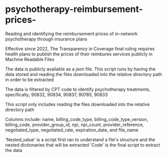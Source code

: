 # psychotherapy-reimbursement-prices-
Reading and identifying the reimbursement prices of in-network psychotherapy through insurance plans

Effective since 2022, The Transparency in Coverage final ruling requires health plans to publish the prices of their reimbures services publicly in Machine Readable Files

The data is publicly available as a json file. This script runs by having the data stored and reading the files downloaded into the relative directory path in order to be extracted

The data is filtered by CPT code to identify psychotherapy treatments, specifically; 90832, 90834, 90837, 90785, 90833

This script only includes reading the files downloaded into the relative directory path

Columns include: name, billing_code_type, billing_code_type_version, billing_code, provider_group_id, npi, npi_count, provider_reference, negotiated_type, negotiated_rate, expiration_date, and file_name


'Nested_value' is a script first ran to understand a file's structure and the nested dictionaries that will be extracted
'Code' is the final script to extract the data 
